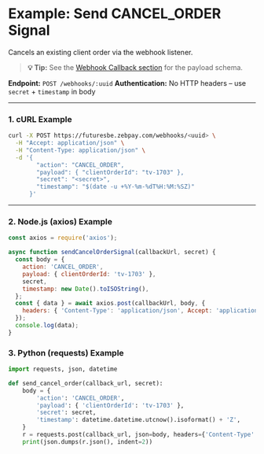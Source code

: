 # Example: Send CANCEL_ORDER Signal

Cancels an existing client order via the webhook listener.

> **💡 Tip:** See the [Webhook Callback section](../../reference-docs/event-listener.md#cancel-order) for the payload schema.

**Endpoint:** `POST /webhooks/:uuid`
**Authentication:** No HTTP headers – use `secret` + `timestamp` in body

-----

### 1. cURL Example

```bash
curl -X POST https://futuresbe.zebpay.com/webhooks/<uuid> \
  -H "Accept: application/json" \
  -H "Content-Type: application/json" \
  -d '{
        "action": "CANCEL_ORDER",
        "payload": { "clientOrderId": "tv-1703" },
        "secret": "<secret>",
        "timestamp": "$(date -u +%Y-%m-%dT%H:%M:%SZ)"
      }'
```

-----

### 2. Node.js (axios) Example

```javascript
const axios = require('axios');

async function sendCancelOrderSignal(callbackUrl, secret) {
  const body = {
    action: 'CANCEL_ORDER',
    payload: { clientOrderId: 'tv-1703' },
    secret,
    timestamp: new Date().toISOString(),
  };
  const { data } = await axios.post(callbackUrl, body, {
    headers: { 'Content-Type': 'application/json', Accept: 'application/json' },
  });
  console.log(data);
}
```

### 3. Python (requests) Example

```python
import requests, json, datetime

def send_cancel_order(callback_url, secret):
    body = {
        'action': 'CANCEL_ORDER',
        'payload': { 'clientOrderId': 'tv-1703' },
        'secret': secret,
        'timestamp': datetime.datetime.utcnow().isoformat() + 'Z',
    }
    r = requests.post(callback_url, json=body, headers={'Content-Type': 'application/json', 'Accept': 'application/json'}, timeout=10)
    print(json.dumps(r.json(), indent=2))
```

